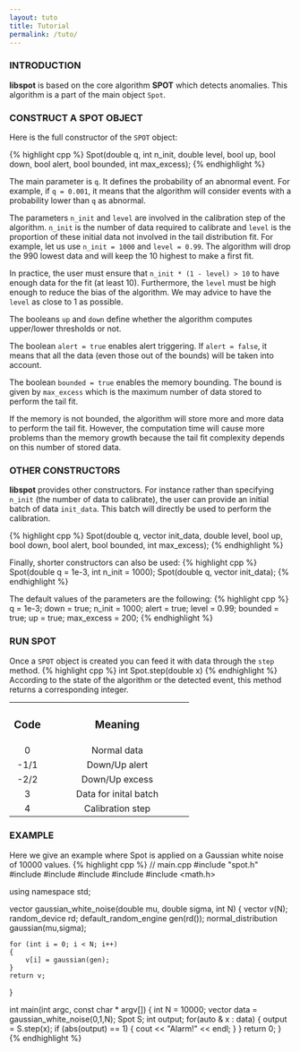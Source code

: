 ```yaml
---
layout: tuto
title: Tutorial
permalink: /tuto/
---
```


<a name="intro"></a>
<a name="buildspot"></a>
### INTRODUCTION
**libspot** is based on the core algorithm **SPOT** which detects anomalies. This algorithm is a part of the main object `Spot`.

### CONSTRUCT A SPOT OBJECT

Here is the full constructor of the `SPOT` object:

{% highlight cpp %}
	Spot(double q, int n_init, double level, 
	     bool up, bool down, bool alert, 
	     bool bounded, int max_excess);
{% endhighlight %}

The main parameter is `q`. It defines the probability of an abnormal event. For example, if `q = 0.001`, it means that the algorithm will consider events with a probability lower than `q` as abnormal.

The parameters `n_init` and `level` are involved in the calibration step of the algorithm. `n_init` is the number of data required to calibrate and `level` is the proportion of these initial data not involved in the tail distribution fit. For example, let us use `n_init = 1000` and `level = 0.99`. The algorithm will drop the 990 lowest data and will keep the 10 highest to make a first fit. 

<div class="alert">
In practice, the user must ensure that <code>n_init * (1 - level) > 10</code> to have enough data for the fit (at least 10). Furthermore, the <code>level</code> must be high enough to reduce the bias of the algorithm. We may advice to have the <code>level</code> as close to 1 as possible.
</div>

The booleans `up` and `down` define whether the algorithm computes upper/lower thresholds or not.

The boolean `alert = true` enables alert triggering. If `alert = false`, it means that all the data (even those out of the bounds) will be taken into account.

The boolean `bounded = true` enables the memory bounding. The bound is given by `max_excess` which is the maximum number of data stored to perform the tail fit.
<a name="buildotherspot"></a>
<div class="tip">
	If the memory is not bounded, the algorithm will store more and more data to perform the tail fit. However, the computation time will cause more problems than the memory growth because the tail fit complexity depends on this number of stored data.
</div>


### OTHER CONSTRUCTORS
**libspot** provides other constructors. For instance rather than specifying `n_init` (the number of data to calibrate), the user can provide an initial batch of data `init_data`. This batch will directly be used to perform the calibration.

{% highlight cpp %}
	Spot(double q, vector<double> init_data, double level, 
	     bool up, bool down, bool alert, 
	     bool bounded, int max_excess);
{% endhighlight %}

Finally, shorter constructors can also be used:
{% highlight cpp %}
	Spot(double q = 1e-3, int n_init = 1000);
	Spot(double q, vector<double> init_data);
{% endhighlight %}


The default values of the parameters are the following:
<a name="runspot"></a>
{% highlight cpp %}
	q = 1e-3;		down = true;
	n_init = 1000;		alert = true;
	level = 0.99;		bounded = true;
	up = true;		max_excess = 200;
{% endhighlight %}


### RUN SPOT

Once a `SPOT` object is created you can feed it with data through the `step` method.
{% highlight cpp %}
	int Spot.step(double x)
{% endhighlight %}
According to the state of the algorithm or the detected event, this method returns a corresponding integer.
<center>
<table align="center" width="40%" style="margin: auto auto;">
   <TR ALIGN="CENTER">
		<TD width="20%"><h3>Code</h3></TD>
		<TD width="80%"><h3>Meaning</h3></TD>
   </TR>
   <TR ALIGN="CENTER">
		<TD width="20%">0</TD>
		<TD width="80%">Normal data</TD>
   </TR>
   <TR ALIGN="CENTER">
		<TD width="20%">-1/1</TD>
		<TD width="80%">Down/Up alert</TD>
   </TR>
   <TR ALIGN="CENTER">
		<TD width="20%">-2/2</TD>
		<TD width="80%">Down/Up excess</TD>
   </TR>
   <TR ALIGN="CENTER">
		<TD width="20%">3</TD>
		<TD width="80%">Data for inital batch</TD>
   </TR>
   <TR ALIGN="CENTER">
		<TD width="20%">4</TD>
		<TD width="80%">Calibration step</TD>
   </TR>
</table>
</center>


### EXAMPLE

Here we give an example where Spot is applied on a Gaussian white noise of 10000 values.
{% highlight cpp %}
// main.cpp
#include "spot.h"
#include <random>
#include <iostream>
#include <algorithm>
#include <vector>
#include <math.h>

using namespace std;

vector<double> gaussian_white_noise(double mu, double sigma, int N)
{
	vector<double> v(N);
	random_device rd;
	default_random_engine gen(rd());
	normal_distribution<double> gaussian(mu,sigma);

	for (int i = 0; i < N; i++)
	{
		v[i] = gaussian(gen);
	}
	return v;
}

int main(int argc, const char * argv[])
{
	int N = 10000;
	vector<double> data = gaussian_white_noise(0,1,N);
	Spot S;
	int output;
	for(auto & x : data)
	{
		output = S.step(x);
		if (abs(output) == 1)
		{
			cout << "Alarm!" << endl;
		}
	}
	return 0;
}
{% endhighlight %}



